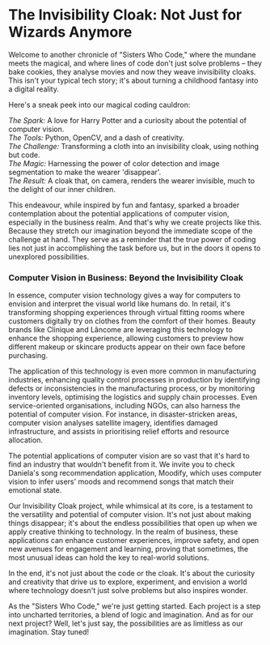 # The Invisibility Cloak: Not Just for Wizards Anymore


Welcome to another chronicle of "Sisters Who Code," where the mundane meets the magical, and where lines of code don't just solve problems – they bake cookies, they analyse movies and now they weave invisibility cloaks. This isn't your typical tech story; it's about turning a childhood fantasy into a digital reality.

Here's a sneak peek into our magical coding cauldron:

*The Spark:* A love for Harry Potter and a curiosity about the potential of computer vision. <br>
*The Tools:* Python, OpenCV, and a dash of creativity.<br>
*The Challenge:* Transforming a cloth into an invisibility cloak, using nothing but code. <br>
*The Magic:* Harnessing the power of color detection and image segmentation to make the wearer 'disappear'. <br>
*The Result:* A cloak that, on camera, renders the wearer invisible, much to the delight of our inner children. <br>

This endeavour, while inspired by fun and fantasy, sparked a broader contemplation about the potential applications of computer vision, especially in the business realm. And that's why we create projects like this. Because they stretch our imagination beyond the immediate scope of the challenge at hand. They serve as a reminder that the true power of coding lies not just in accomplishing the task before us, but in the doors it opens to unexplored possibilities.

### Computer Vision in Business: Beyond the Invisibility Cloak

In essence, computer vision technology gives a way for computers to envision and interpret the visual world like humans do.  In retail, it's transforming shopping experiences through virtual fitting rooms where customers digitally try on clothes from the comfort of their homes. Beauty brands like Clinique and Lâncome are leveraging this technology to enhance the shopping experience, allowing customers to preview how different makeup or skincare products appear on their own face before purchasing.

The application of this technology is even more common in manufacturing industries, enhancing quality control processes in production by identifying defects or inconsistencies in the manufacturing process, or by monitoring inventory levels, optimising the logistics and supply chain processes. Even service-oriented organisations, including NGOs, can also harness the potential of computer vision. For instance, in disaster-stricken areas, computer vision analyses satellite imagery, identifies damaged infrastructure, and assists in prioritising relief efforts and resource allocation.

The potential applications of computer vision are so vast that it's hard to find an industry that wouldn't benefit from it. We invite you to check Daniela's song recommendation application, Moodify, which uses computer vision to infer users' moods and recommend songs that match their emotional state.

Our Invisibility Cloak project, while whimsical at its core, is a testament to the versatility and potential of computer vision. It's not just about making things disappear; it's about the endless possibilities that open up when we apply creative thinking to technology. In the realm of business, these applications can enhance customer experiences, improve safety, and open new avenues for engagement and learning, proving that sometimes, the most unusual ideas can hold the key to real-world solutions.

In the end, it's not just about the code or the cloak. It's about the curiosity and creativity that drive us to explore, experiment, and envision a world where technology doesn't just solve problems but also inspires wonder.

As the "Sisters Who Code," we're just getting started. Each project is a step into uncharted territories, a blend of logic and imagination. And as for our next project? Well, let's just say, the possibilities are as limitless as our imagination. Stay tuned!

  




